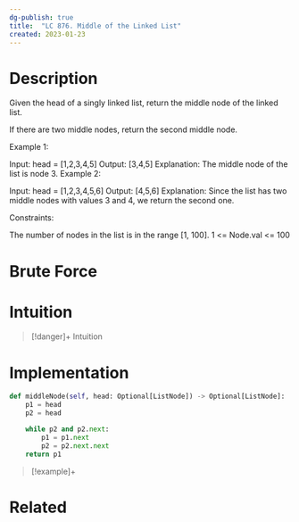 ```yaml
---
dg-publish: true
title:  "LC 876. Middle of the Linked List"
created: 2023-01-23
---
```



# Description
Given the head of a singly linked list, return the middle node of the linked list.

If there are two middle nodes, return the second middle node.

 

Example 1:


Input: head = [1,2,3,4,5]
Output: [3,4,5]
Explanation: The middle node of the list is node 3.
Example 2:


Input: head = [1,2,3,4,5,6]
Output: [4,5,6]
Explanation: Since the list has two middle nodes with values 3 and 4, we return the second one.
 

Constraints:

The number of nodes in the list is in the range [1, 100].
1 <= Node.val <= 100
# Brute Force
# Intuition

>[!danger]+ Intuition

# Implementation
```python
def middleNode(self, head: Optional[ListNode]) -> Optional[ListNode]:
	p1 = head
	p2 = head

	while p2 and p2.next:
		p1 = p1.next
		p2 = p2.next.next
	return p1
```

>[!example]+ 


# Related
